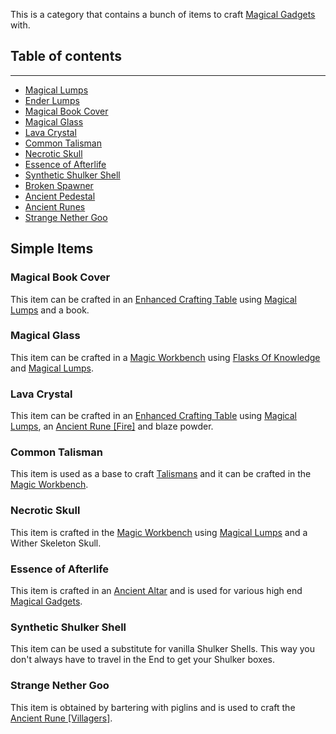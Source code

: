 This is a category that contains a bunch of items to craft [Magical Gadgets](https://github.com/Slimefun/Slimefun4/wiki/Magical-Gadgets) with.

## Table of contents
----
- [Magical Lumps](https://github.com/Slimefun/Slimefun4/wiki/Lumps)
- [Ender Lumps](https://github.com/Slimefun/Slimefun4/wiki/Lumps)
- [Magical Book Cover](https://github.com/Slimefun/Slimefun4/wiki/Magical-Items#Magical-Book-Cover)
- [Magical Glass](https://github.com/Slimefun/Slimefun4/wiki/Magical-Items#Magical-Glass)
- [Lava Crystal](https://github.com/Slimefun/Slimefun4/wiki/Magical-Items#Lava-Crystal)
- [Common Talisman](https://github.com/Slimefun/Slimefun4/wiki/Magical-Items#Common-Talisman)
- [Necrotic Skull](https://github.com/Slimefun/Slimefun4/wiki/Magical-Items#Necrotic-Skull)
- [Essence of Afterlife](https://github.com/Slimefun/Slimefun4/wiki/Magical-Items#Essence-of-Afterlife)
- [Synthetic Shulker Shell](https://github.com/Slimefun/Slimefun4/wiki/Magical-Items#Synthetic-Shulker-Shell)
- [Broken Spawner](https://github.com/Slimefun/Slimefun4/wiki/Broken-Spawner)
- [Ancient Pedestal](https://github.com/Slimefun/Slimefun4/wiki/Ancient-Pedestal)
- [Ancient Runes](https://github.com/Slimefun/Slimefun4/wiki/Ancient-Runes)
- [Strange Nether Goo](https://github.com/Slimefun/Slimefun4/wiki/Magical-Items#Strange-Nether-Goo)

## Simple Items

### Magical Book Cover
This item can be crafted in an [Enhanced Crafting Table](https://github.com/Slimefun/Slimefun4/wiki/Enhanced-Crafting-Table) using [Magical Lumps](https://github.com/Slimefun/Slimefun4/wiki/Lumps) and a book.

### Magical Glass
This item can be crafted in a [Magic Workbench](https://github.com/Slimefun/Slimefun4/wiki/Magic-Workbench) using [Flasks Of Knowledge](https://github.com/Slimefun/Slimefun4/wiki/Flask-of-Knowledge) and [Magical Lumps](https://github.com/Slimefun/Slimefun4/wiki/Lumps).

### Lava Crystal
This item can be crafted in an [Enhanced Crafting Table](https://github.com/Slimefun/Slimefun4/wiki/Enhanced-Crafting-Table) using [Magical Lumps](https://github.com/Slimefun/Slimefun4/wiki/Lumps), an [Ancient Rune \[Fire\]]() and blaze powder.

### Common Talisman
This item is used as a base to craft [Talismans](https://github.com/Slimefun/Slimefun4/wiki/Talismans) and it can be crafted in the [Magic Workbench](https://github.com/Slimefun/Slimefun4/wiki/Magic-Workbench).

### Necrotic Skull
This item is crafted in the [Magic Workbench](https://github.com/Slimefun/Slimefun4/wiki/Magic-Workbench) using [Magical Lumps](https://github.com/Slimefun/Slimefun4/wiki/Lumps) and a Wither Skeleton Skull.

### Essence of Afterlife
This item is crafted in an [Ancient Altar](https://github.com/Slimefun/Slimefun4/wiki/Ancient-Altar) and is used for various high end [Magical Gadgets](https://github.com/Slimefun/Slimefun4/wiki/Magical-Gadgets).

### Synthetic Shulker Shell
This item can be used a substitute for vanilla Shulker Shells. This way you don't always have to travel in the End to get your Shulker boxes.

### Strange Nether Goo
This item is obtained by bartering with piglins and is used to craft the [Ancient Rune \[Villagers\]](https://github.com/Slimefun/Slimefun4/wiki/Ancient-Runes).